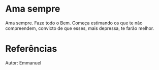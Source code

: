# Ama sempre
Ama sempre. Faze todo o Bem. Começa estimando os que te não compreendem, convicto de que esses, mais depressa, te farão melhor.

# Referências
Autor: Emmanuel
